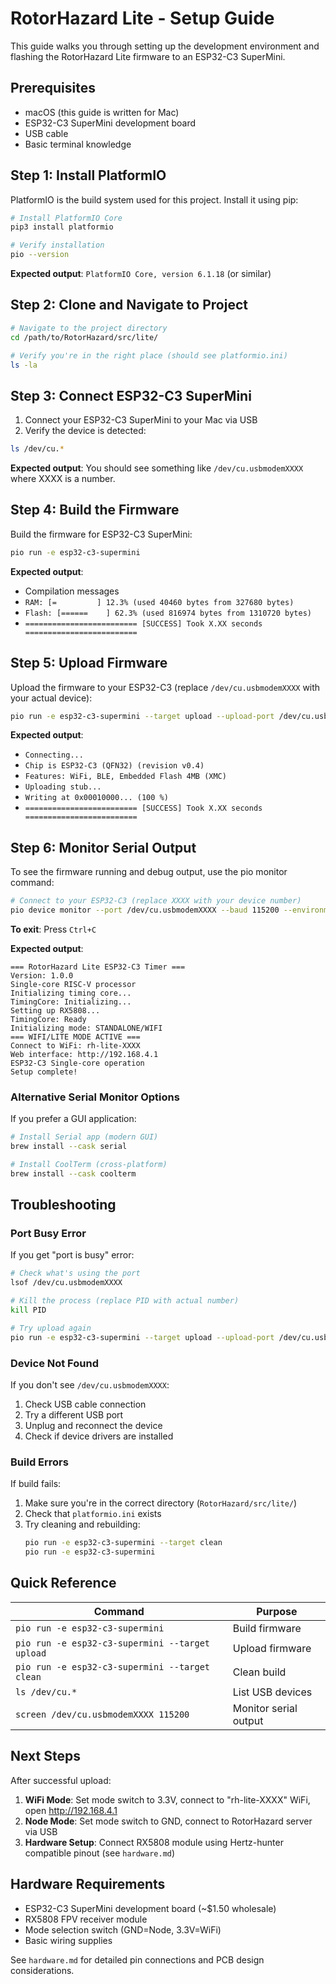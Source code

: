 # RotorHazard Lite - Setup Guide

This guide walks you through setting up the development environment and flashing the RotorHazard Lite firmware to an ESP32-C3 SuperMini.

## Prerequisites

- macOS (this guide is written for Mac)
- ESP32-C3 SuperMini development board
- USB cable
- Basic terminal knowledge

## Step 1: Install PlatformIO

PlatformIO is the build system used for this project. Install it using pip:

```bash
# Install PlatformIO Core
pip3 install platformio

# Verify installation
pio --version
```

**Expected output**: `PlatformIO Core, version 6.1.18` (or similar)

## Step 2: Clone and Navigate to Project

```bash
# Navigate to the project directory
cd /path/to/RotorHazard/src/lite/

# Verify you're in the right place (should see platformio.ini)
ls -la
```

## Step 3: Connect ESP32-C3 SuperMini

1. Connect your ESP32-C3 SuperMini to your Mac via USB
2. Verify the device is detected:

```bash
ls /dev/cu.*
```

**Expected output**: You should see something like `/dev/cu.usbmodemXXXX` where XXXX is a number.

## Step 4: Build the Firmware

Build the firmware for ESP32-C3 SuperMini:

```bash
pio run -e esp32-c3-supermini
```

**Expected output**: 
- Compilation messages
- `RAM: [=         ] 12.3% (used 40460 bytes from 327680 bytes)`
- `Flash: [======    ] 62.3% (used 816974 bytes from 1310720 bytes)`
- `========================= [SUCCESS] Took X.XX seconds =========================`

## Step 5: Upload Firmware

Upload the firmware to your ESP32-C3 (replace `/dev/cu.usbmodemXXXX` with your actual device):

```bash
pio run -e esp32-c3-supermini --target upload --upload-port /dev/cu.usbmodemXXXX
```

**Expected output**:
- `Connecting...`
- `Chip is ESP32-C3 (QFN32) (revision v0.4)`
- `Features: WiFi, BLE, Embedded Flash 4MB (XMC)`
- `Uploading stub...`
- `Writing at 0x00010000... (100 %)`
- `========================= [SUCCESS] Took X.XX seconds =========================`

## Step 6: Monitor Serial Output

To see the firmware running and debug output, use the pio monitor command:

```bash
# Connect to your ESP32-C3 (replace XXXX with your device number)
pio device monitor --port /dev/cu.usbmodemXXXX --baud 115200 --environment esp32-c3-supermini
```

**To exit**: Press `Ctrl+C`

**Expected output**:
```
=== RotorHazard Lite ESP32-C3 Timer ===
Version: 1.0.0
Single-core RISC-V processor
Initializing timing core...
TimingCore: Initializing...
Setting up RX5808...
TimingCore: Ready
Initializing mode: STANDALONE/WIFI
=== WIFI/LITE MODE ACTIVE ===
Connect to WiFi: rh-lite-XXXX
Web interface: http://192.168.4.1
ESP32-C3 Single-core operation
Setup complete!
```

### Alternative Serial Monitor Options

If you prefer a GUI application:

```bash
# Install Serial app (modern GUI)
brew install --cask serial

# Install CoolTerm (cross-platform)
brew install --cask coolterm
```

## Troubleshooting

### Port Busy Error
If you get "port is busy" error:
```bash
# Check what's using the port
lsof /dev/cu.usbmodemXXXX

# Kill the process (replace PID with actual number)
kill PID

# Try upload again
pio run -e esp32-c3-supermini --target upload --upload-port /dev/cu.usbmodemXXXX
```

### Device Not Found
If you don't see `/dev/cu.usbmodemXXXX`:
1. Check USB cable connection
2. Try a different USB port
3. Unplug and reconnect the device
4. Check if device drivers are installed

### Build Errors
If build fails:
1. Make sure you're in the correct directory (`RotorHazard/src/lite/`)
2. Check that `platformio.ini` exists
3. Try cleaning and rebuilding:
   ```bash
   pio run -e esp32-c3-supermini --target clean
   pio run -e esp32-c3-supermini
   ```

## Quick Reference

| Command | Purpose |
|---------|---------|
| `pio run -e esp32-c3-supermini` | Build firmware |
| `pio run -e esp32-c3-supermini --target upload` | Upload firmware |
| `pio run -e esp32-c3-supermini --target clean` | Clean build |
| `ls /dev/cu.*` | List USB devices |
| `screen /dev/cu.usbmodemXXXX 115200` | Monitor serial output |

## Next Steps

After successful upload:
1. **WiFi Mode**: Set mode switch to 3.3V, connect to "rh-lite-XXXX" WiFi, open http://192.168.4.1
2. **Node Mode**: Set mode switch to GND, connect to RotorHazard server via USB
3. **Hardware Setup**: Connect RX5808 module using Hertz-hunter compatible pinout (see `hardware.md`)

## Hardware Requirements

- ESP32-C3 SuperMini development board (~$1.50 wholesale)
- RX5808 FPV receiver module
- Mode selection switch (GND=Node, 3.3V=WiFi)
- Basic wiring supplies

See `hardware.md` for detailed pin connections and PCB design considerations.
